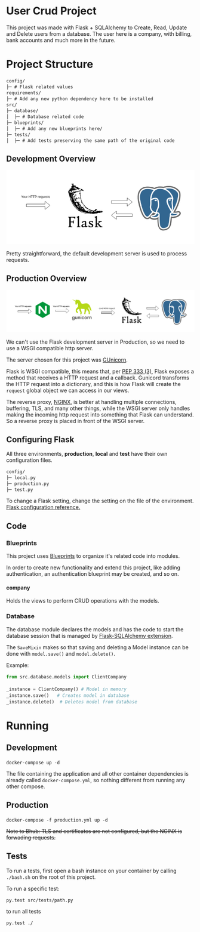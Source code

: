 # User Crud Project

This project was made with Flask + SQLAlchemy to Create, Read, Update and Delete users from a database.
The user here is a company, with billing, bank accounts and much more in the future.

# Project Structure

```
config/
├─ # Flask related values
requirements/
├─ # Add any new python dependency here to be installed
src/
├─ database/
│  ├─ # Database related code
├─ blueprints/
│  ├─ # Add any new blueprints here/
├─ tests/
│  ├─ # Add tests preserving the same path of the original code

```

## Development Overview
![img.png](img.png)

Pretty straightforward, the default development server is used to process requests.

## Production Overview
![img_1.png](img_1.png)

We can't use the Flask development server in Production, so we need to use a WSGI compatible
http server. 

The server chosen for this project was [GUnicorn](https://gunicorn.org/).

Flask is WSGI compatible, this means that, per [PEP 333 (3)](https://peps.python.org/pep-3333/),
Flask exposes a method that receives a HTTP request and a callback. Gunicord transforms the HTTP
request into a dictionary, and this is how Flask will create the `request` global object we can access
in our views.

The reverse proxy, [NGINX](https://www.nginx.com/), is better at handling multiple connections, 
buffering, TLS, and many other things, while the WSGI server only handles making the incoming http
request into something that Flask can understand. So a reverse proxy is placed in front of the WSGI server. 

## Configuring Flask

All three environments, **production**, **local** and **test** have their own configuration files.
```
config/
├─ local.py
├─ production.py
├─ test.py
```
To change a Flask setting, change the setting on the file of the environment. [Flask configuration reference.](https://flask.palletsprojects.com/en/2.2.x/config/)

## Code

### Blueprints

This project uses [Blueprints](https://flask.palletsprojects.com/en/2.2.x/tutorial/views/) to organize it's related code
into modules.

In order to  create new functionality and extend this project, like adding authentication, an authentication blueprint may be created, and so on.

#### company

Holds the views to perform CRUD operations with the models.

### Database

The database module declares the models and has the code to start the database session that is
managed by [Flask-SQLAlchemy extension](https://flask-sqlalchemy.palletsprojects.com/en/2.x/).

The `SaveMixin` makes so that saving and deleting a Model instance can be done with `model.save()` and `model.delete()`.

Example:
```python
from src.database.models import ClientCompany

_instance = ClientCompany() # Model in memory
_instance.save()   # Creates model in database
_instance.delete()  # Deletes model from database
```

# Running

## Development

`docker-compose up -d`

The file containing the application and all other container dependencies is already called 
`docker-compose.yml`, so nothing different from running any other compose.

## Production

`docker-compose -f production.yml up -d`

~~Note to Bhub: TLS and certificates are not configured, but the NGINX is forwading requests.~~

## Tests

To run a tests, first open a bash instance on your container by calling `./bash.sh` on the root of
this project.

To run a specific test:
```
py.test src/tests/path.py
```

to run all tests
```
py.test ./
```